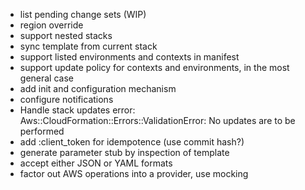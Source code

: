 
- list pending change sets (WIP)
- region override
- support nested stacks
- sync template from current stack
- support listed environments and contexts in manifest
- support update policy for contexts and environments, in the most general case
- add init and configuration mechanism
- configure notifications
- Handle stack updates error: Aws::CloudFormation::Errors::ValidationError: No updates are to be performed
- add :client_token for idempotence (use commit hash?)
- generate parameter stub by inspection of template
- accept either JSON or YAML formats
- factor out AWS operations into a provider, use mocking
